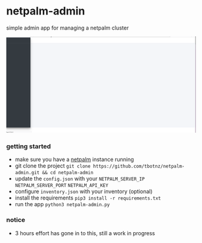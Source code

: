 # netpalm-admin
simple admin app for managing a netpalm cluster

![netpalm commandatron](/netpalm-admin.gif)

### getting started
- make sure you have a [netpalm](https://github.com/tbotnz/netpalm) instance running
- git clone the project ``` git clone https://github.com/tbotnz/netpalm-admin.git && cd netpalm-admin ```
- update the ```config.json``` with your ```NETPALM_SERVER_IP``` ```NETPALM_SERVER_PORT``` ```NETPALM_API_KEY```
- configure ```inventory.json``` with your inventory (optional)
- install the requirements ```pip3 install -r requirements.txt```
- run the app ```python3 netpalm-admin.py```

### notice
- 3 hours effort has gone in to this, still a work in progress
